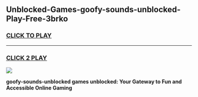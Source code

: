 
## Unblocked-Games-goofy-sounds-unblocked-Play-Free-3brko
<h3>
<a href="https://premium76.site?title=goofy-sounds-unblocked&ref=23A">CLICK TO PLAY</a></h3>
<hr>

<h3>
<a href="https://premium76.site?title=goofy-sounds-unblocked&ref=23A">CLICK 2 PLAY</a>
  
</h3>

<a href="https://premium76.site?title=goofy-sounds-unblocked&ref=23A"><img src="https://clearcache.store/games.png"></a>


**goofy-sounds-unblocked games unblocked: Your Gateway to Fun and Accessible Online Gaming**
